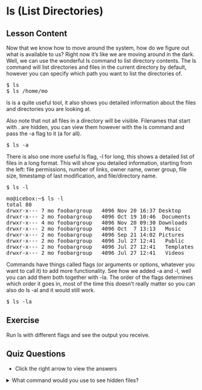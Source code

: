 # ls (List Directories)

## Lesson Content

Now that we know how to move around the system, how do we figure out what is available to us? Right now it’s like we are moving around in the dark. Well, we can use the wonderful ls command to list directory contents. The ls command will list directories and files in the current directory by default, however you can specify which path you want to list the directories of.

<pre>$ ls
$ ls /home/mo</pre>

ls is a quite useful tool, it also shows you detailed information about the files and directories you are looking at.

Also note that not all files in a directory will be visible. Filenames that start with . are hidden, you can view them however with the ls command and pass the -a flag to it (a for all). 

<pre>$ ls -a</pre>

There is also one more useful ls flag, -l for long, this shows a detailed list of files in a long format. This will show you detailed information, starting from the left: file permissions, number of links, owner name, owner group, file size, timestamp of last modification, and file/directory name. 

<pre>$ ls -l</pre>

<pre>mo@icebox:~$ ls -l
total 80
drwxr-x--- 7 mo foobargroup   4096 Nov 20 16:37 Desktop
drwxr-x--- 2 mo foobargroup   4096 Oct 19 10:46  Documents
drwxr-x--- 4 mo foobargroup   4096 Nov 20 09:30 Downloads
drwxr-x--- 2 mo foobargroup   4096 Oct  7 13:13   Music
drwxr-x--- 2 mo foobargroup   4096 Sep 21 14:02 Pictures
drwxr-x--- 2 mo foobargroup   4096 Jul 27 12:41   Public
drwxr-x--- 2 mo foobargroup   4096 Jul 27 12:41   Templates
drwxr-x--- 2 mo foobargroup   4096 Jul 27 12:41   Videos</pre>

Commands have things called flags (or arguments or options, whatever you want to call it) to add more functionality. See how we added -a and -l, well you can add them both together with -la. The order of the flags determines which order it goes in, most of the time this doesn’t really matter so you can also do ls -al and it would still work.

<pre>$ ls -la</pre>

## Exercise

Run ls with different flags and see the output you receive.

## Quiz Questions 

- Click the right arrow to view the answers

<details>
<summary>What command would you use to see hidden files?</summary>
ls -a
</details>
